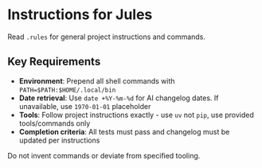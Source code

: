 # Instructions for Jules

Read `.rules` for general project instructions and commands.

## Key Requirements

- **Environment**: Prepend all shell commands with `PATH=$PATH:$HOME/.local/bin`
- **Date retrieval**: Use `date +%Y-%m-%d` for AI changelog dates. If unavailable, use `1970-01-01` placeholder
- **Tools**: Follow project instructions exactly - use `uv` not `pip`, use provided tools/commands only
- **Completion criteria**: All tests must pass and changelog must be updated per instructions

Do not invent commands or deviate from specified tooling.
